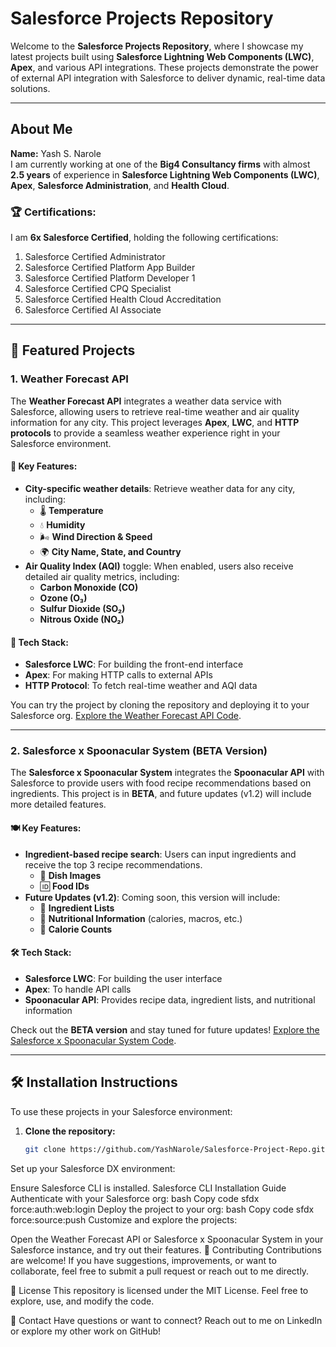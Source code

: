 # Salesforce Projects Repository

Welcome to the **Salesforce Projects Repository**, where I showcase my latest projects built using **Salesforce Lightning Web Components (LWC)**, **Apex**, and various API integrations. These projects demonstrate the power of external API integration with Salesforce to deliver dynamic, real-time data solutions.

---

## About Me

**Name:** Yash S. Narole  
I am currently working at one of the **Big4 Consultancy firms** with almost **2.5 years** of experience in **Salesforce Lightning Web Components (LWC)**, **Apex**, **Salesforce Administration**, and **Health Cloud**. 

### 🏆 **Certifications:**
I am **6x Salesforce Certified**, holding the following certifications:
1. Salesforce Certified Administrator
2. Salesforce Certified Platform App Builder
3. Salesforce Certified Platform Developer 1
4. Salesforce Certified CPQ Specialist
5. Salesforce Certified Health Cloud Accreditation
6. Salesforce Certified AI Associate

---

## 🚀 Featured Projects

### 1. **Weather Forecast API**

The **Weather Forecast API** integrates a weather data service with Salesforce, allowing users to retrieve real-time weather and air quality information for any city. This project leverages **Apex**, **LWC**, and **HTTP protocols** to provide a seamless weather experience right in your Salesforce environment.

#### 🌟 **Key Features:**
- **City-specific weather details**: Retrieve weather data for any city, including:
  - 🌡️ **Temperature**
  - 💧 **Humidity**
  - 🌬️ **Wind Direction & Speed**
  - 🌍 **City Name, State, and Country**
- **Air Quality Index (AQI)** toggle: When enabled, users also receive detailed air quality metrics, including:
  - **Carbon Monoxide (CO)**
  - **Ozone (O₃)**
  - **Sulfur Dioxide (SO₂)**
  - **Nitrous Oxide (NO₂)**

#### 🚀 **Tech Stack:**
- **Salesforce LWC**: For building the front-end interface
- **Apex**: For making HTTP calls to external APIs
- **HTTP Protocol**: To fetch real-time weather and AQI data

You can try the project by cloning the repository and deploying it to your Salesforce org. [Explore the Weather Forecast API Code](https://github.com/YashNarole/Salesforce-Project-Repo).

---

### 2. **Salesforce x Spoonacular System (BETA Version)**

The **Salesforce x Spoonacular System** integrates the **Spoonacular API** with Salesforce to provide users with food recipe recommendations based on ingredients. This project is in **BETA**, and future updates (v1.2) will include more detailed features.

#### 🍽️ **Key Features:**
- **Ingredient-based recipe search**: Users can input ingredients and receive the top 3 recipe recommendations.
  - 📸 **Dish Images**
  - 🆔 **Food IDs**
- **Future Updates (v1.2)**: Coming soon, this version will include:
  - 🥘 **Ingredient Lists**
  - 🍎 **Nutritional Information** (calories, macros, etc.)
  - 🔢 **Calorie Counts**

#### 🛠️ **Tech Stack:**
- **Salesforce LWC**: For building the user interface
- **Apex**: To handle API calls
- **Spoonacular API**: Provides recipe data, ingredient lists, and nutritional information

Check out the **BETA version** and stay tuned for future updates! [Explore the Salesforce x Spoonacular System Code](https://github.com/YashNarole/Salesforce-Project-Repo).

---

## 🛠️ **Installation Instructions**

To use these projects in your Salesforce environment:

1. **Clone the repository:**
   ```bash
   git clone https://github.com/YashNarole/Salesforce-Project-Repo.git

Set up your Salesforce DX environment:

Ensure Salesforce CLI is installed. Salesforce CLI Installation Guide
Authenticate with your Salesforce org:
bash
Copy code
sfdx force:auth:web:login
Deploy the project to your org:
bash
Copy code
sfdx force:source:push
Customize and explore the projects:

Open the Weather Forecast API or Salesforce x Spoonacular System in your Salesforce instance, and try out their features.
🤝 Contributing
Contributions are welcome! If you have suggestions, improvements, or want to collaborate, feel free to submit a pull request or reach out to me directly.

📜 License
This repository is licensed under the MIT License. Feel free to explore, use, and modify the code.

🔗 Contact
Have questions or want to connect? Reach out to me on LinkedIn or explore my other work on GitHub!